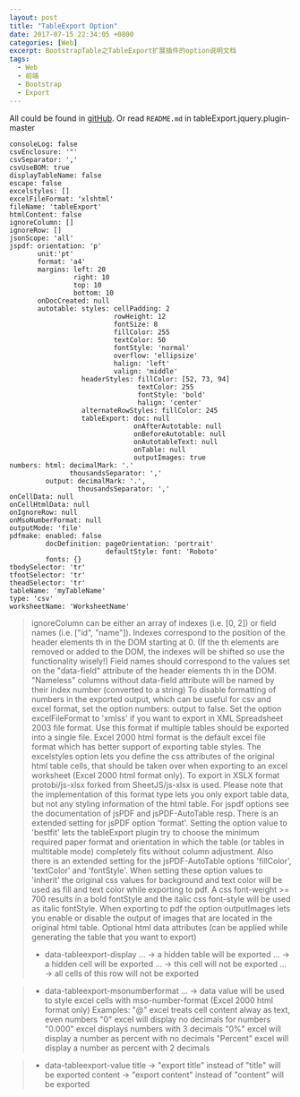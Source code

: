 ```yaml
---
layout: post 
title: "TableExport Option"
date: 2017-07-15 22:34:05 +0800
categories: [Web]
excerpt: BootstrapTable之TableExport扩展插件的option说明文档
tags:
  - Web
  - 前端
  - Bootstrap
  - Export
---
```


All could be found in [gitHub](https://github.com/hhurz/tableExport.jquery.plugin).
Or read `README.md` in tableExport.jquery.plugin-master

```
consoleLog: false
csvEnclosure: '"'
csvSeparator: ','
csvUseBOM: true
displayTableName: false
escape: false
excelstyles: []
excelFileFormat: 'xlshtml'
fileName: 'tableExport'
htmlContent: false
ignoreColumn: []
ignoreRow: []
jsonScope: 'all'
jspdf: orientation: 'p'
       unit:'pt'
       format: 'a4'
       margins: left: 20
                right: 10
                top: 10
                bottom: 10
       onDocCreated: null
       autotable: styles: cellPadding: 2
                          rowHeight: 12
                          fontSize: 8
                          fillColor: 255
                          textColor: 50
                          fontStyle: 'normal'
                          overflow: 'ellipsize'
                          halign: 'left'
                          valign: 'middle'
                  headerStyles: fillColor: [52, 73, 94]
                                textColor: 255
                                fontStyle: 'bold'
                                halign: 'center'
                  alternateRowStyles: fillColor: 245
                  tableExport: doc: null
                               onAfterAutotable: null
                               onBeforeAutotable: null
                               onAutotableText: null
                               onTable: null
                               outputImages: true
numbers: html: decimalMark: '.'
               thousandsSeparator: ','
         output: decimalMark: '.',
                 thousandsSeparator: ','
onCellData: null
onCellHtmlData: null
onIgnoreRow: null
onMsoNumberFormat: null
outputMode: 'file'
pdfmake: enabled: false
         docDefinition: pageOrientation: 'portrait'
                        defaultStyle: font: 'Roboto'
         fonts: {}
tbodySelector: 'tr'
tfootSelector: 'tr'
theadSelector: 'tr'
tableName: 'myTableName'
type: 'csv'
worksheetName: 'WorksheetName'
```

> ignoreColumn can be either an array of indexes (i.e. [0, 2]) or field names (i.e. ["id", "name"]).
> Indexes correspond to the position of the header elements th in the DOM starting at 0. (If the th elements are removed or added to the DOM, the indexes will be shifted so use the functionality wisely!)
> Field names should correspond to the values set on the "data-field" attribute of the header elements th in the DOM.
> "Nameless" columns without data-field attribute will be named by their index number (converted to a string)
> To disable formatting of numbers in the exported output, which can be useful for csv and excel format, set the option numbers: output to false.
> Set the option excelFileFormat to 'xmlss' if you want to export in XML Spreadsheet 2003 file format. Use this format if multiple tables should be exported into a single file. Excel 2000 html format is the default excel file format which has better support of exporting table styles.
> The excelstyles option lets you define the css attributes of the original html table cells, that should be taken over when exporting to an excel worksheet (Excel 2000 html format only).
> To export in XSLX format protobi/js-xlsx forked from SheetJS/js-xlsx is used. Please note that the implementation of this format type lets you only export table data, but not any styling information of the html table.
> For jspdf options see the documentation of jsPDF and jsPDF-AutoTable resp.
There is an extended setting for jsPDF option 'format'. Setting the option value to 'bestfit' lets the tableExport plugin try to choose the minimum required paper format and orientation in which the table (or tables in multitable mode) completely fits without column adjustment.
> Also there is an extended setting for the jsPDF-AutoTable options 'fillColor', 'textColor' and 'fontStyle'. When setting these option values to 'inherit' the original css values for background and text color will be used as fill and text color while exporting to pdf. A css font-weight >= 700 results in a bold fontStyle and the italic css font-style will be used as italic fontStyle.
> When exporting to pdf the option outputImages lets you enable or disable the output of images that are located in the original html table.
> Optional html data attributes (can be applied while generating the table that you want to export)
> * data-tableexport-display
	<table style="display:none;" data-tableexport-display="always">...</table> -> a hidden table will be exported
	<td style="display:none;" data-tableexport-display="always">...</td> -> a hidden cell will be exported
	<td data-tableexport-display="none">...</td> -> this cell will not be exported
	<tr data-tableexport-display="none">...</tr> -> all cells of this row will not be exported

> * data-tableexport-msonumberformat
	<td data-tableexport-msonumberformat="\@">...</td> -> data value will be used to style excel cells with mso-number-format (Excel 2000 html format only)
	Examples:
    "\@"       excel treats cell content alway as text, even numbers
    "0"        excel will display no decimals for numbers
    "0\.000"   excel displays numbers with 3 decimals
    "0%"       excel will display a number as percent with no decimals
    "Percent"  excel will display a number as percent with 2 decimals

> * data-tableexport-value
	<th data-tableexport-value="export title">title</th> -> "export title" instead of "title" will be exported
	<td data-tableexport-value="export content">content</td> -> "export content" instead of "content" will be exported
